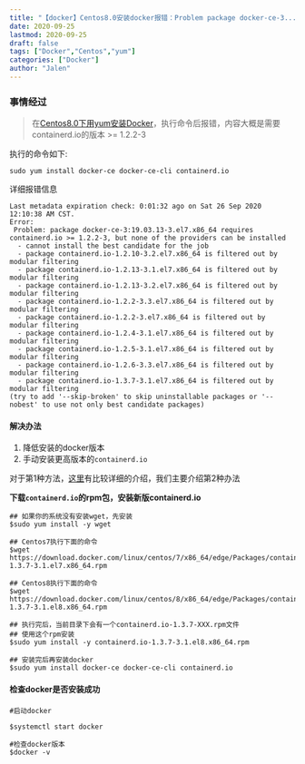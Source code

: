 ```yaml
---
title: "【docker】Centos8.0安装docker报错：Problem package docker-ce-3..."
date: 2020-09-25
lastmod: 2020-09-25
draft: false
tags: ["Docker","Centos","yum"]
categories: ["Docker"]
author: "Jalen"
---
```


### 事情经过
> 在[Centos8.0下用yum安装Docker](/post/docker/yum_install_docker_repo/)，执行命令后报错，内容大概是需要containerd.io的版本 >= 1.2.2-3

执行的命令如下:

```
sudo yum install docker-ce docker-ce-cli containerd.io
```
详细报错信息
```
Last metadata expiration check: 0:01:32 ago on Sat 26 Sep 2020 12:10:38 AM CST.
Error: 
 Problem: package docker-ce-3:19.03.13-3.el7.x86_64 requires containerd.io >= 1.2.2-3, but none of the providers can be installed
  - cannot install the best candidate for the job
  - package containerd.io-1.2.10-3.2.el7.x86_64 is filtered out by modular filtering
  - package containerd.io-1.2.13-3.1.el7.x86_64 is filtered out by modular filtering
  - package containerd.io-1.2.13-3.2.el7.x86_64 is filtered out by modular filtering
  - package containerd.io-1.2.2-3.3.el7.x86_64 is filtered out by modular filtering
  - package containerd.io-1.2.2-3.el7.x86_64 is filtered out by modular filtering
  - package containerd.io-1.2.4-3.1.el7.x86_64 is filtered out by modular filtering
  - package containerd.io-1.2.5-3.1.el7.x86_64 is filtered out by modular filtering
  - package containerd.io-1.2.6-3.3.el7.x86_64 is filtered out by modular filtering
  - package containerd.io-1.3.7-3.1.el7.x86_64 is filtered out by modular filtering
(try to add '--skip-broken' to skip uninstallable packages or '--nobest' to use not only best candidate packages)
```

#### 解决办法

1. 降低安装的docker版本
2. 手动安装更高版本的`containerd.io`

对于第1种方法，[这里](https://www.runoob.com/docker/centos-docker-install.html)有比较详细的介绍，我们主要介绍第2种办法

**下载`containerd.io`的rpm包，安装新版containerd.io**
```
## 如果你的系统没有安装wget，先安装
$sudo yum install -y wget

## Centos7执行下面的命令 
$wget https://download.docker.com/linux/centos/7/x86_64/edge/Packages/containerd.io-1.3.7-3.1.el7.x86_64.rpm

## Centos8执行下面的命令
$wget https://download.docker.com/linux/centos/8/x86_64/edge/Packages/containerd.io-1.3.7-3.1.el8.x86_64.rpm

## 执行完后，当前目录下会有一个containerd.io-1.3.7-XXX.rpm文件
## 使用这个rpm安装
$sudo yum install -y containerd.io-1.3.7-3.1.el8.x86_64.rpm

## 安装完后再安装docker
$sudo yum install docker-ce docker-ce-cli containerd.io

```

#### 检查docker是否安装成功
```
#启动docker

$systemctl start docker

#检查docker版本
$docker -v
```